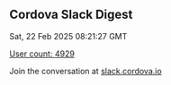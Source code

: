 ## Cordova Slack Digest
Sat, 22 Feb 2025 08:21:27 GMT

[User count: 4929](https://cordova.slack.com/)


Join the conversation at [slack.cordova.io](http://slack.cordova.io/)

